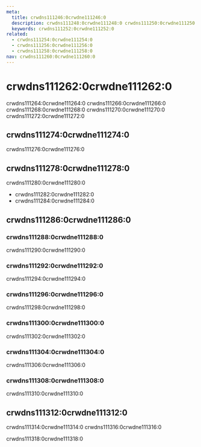 ```yaml
---
meta:
  title: crwdns111246:0crwdne111246:0
  description: crwdns111248:0crwdne111248:0 crwdns111250:0crwdne111250:0
  keywords: crwdns111252:0crwdne111252:0
related:
  - crwdns111254:0crwdne111254:0
  - crwdns111256:0crwdne111256:0
  - crwdns111258:0crwdne111258:0
nav: crwdns111260:0crwdne111260:0
---
```


# crwdns111262:0crwdne111262:0

crwdns111264:0crwdne111264:0 crwdns111266:0crwdne111266:0 crwdns111268:0crwdne111268:0 crwdns111270:0crwdne111270:0 crwdns111272:0crwdne111272:0

## crwdns111274:0crwdne111274:0

crwdns111276:0crwdne111276:0

## crwdns111278:0crwdne111278:0

crwdns111280:0crwdne111280:0

- crwdns111282:0crwdne111282:0
- crwdns111284:0crwdne111284:0

## crwdns111286:0crwdne111286:0

### crwdns111288:0crwdne111288:0

<alert type="error">
  crwdns111290:0crwdne111290:0
</alert>

### crwdns111292:0crwdne111292:0

<alert type="error">
  crwdns111294:0crwdne111294:0
</alert>

### crwdns111296:0crwdne111296:0

<alert type="error">
  crwdns111298:0crwdne111298:0
</alert>

### crwdns111300:0crwdne111300:0

<alert type="error">
  crwdns111302:0crwdne111302:0
</alert>

### crwdns111304:0crwdne111304:0

<alert type="error">
  crwdns111306:0crwdne111306:0
</alert>

### crwdns111308:0crwdne111308:0

<alert type="error">
  crwdns111310:0crwdne111310:0
</alert>

## crwdns111312:0crwdne111312:0

crwdns111314:0crwdne111314:0 crwdns111316:0crwdne111316:0

crwdns111318:0crwdne111318:0

<entry-ad />

<backmatter />
